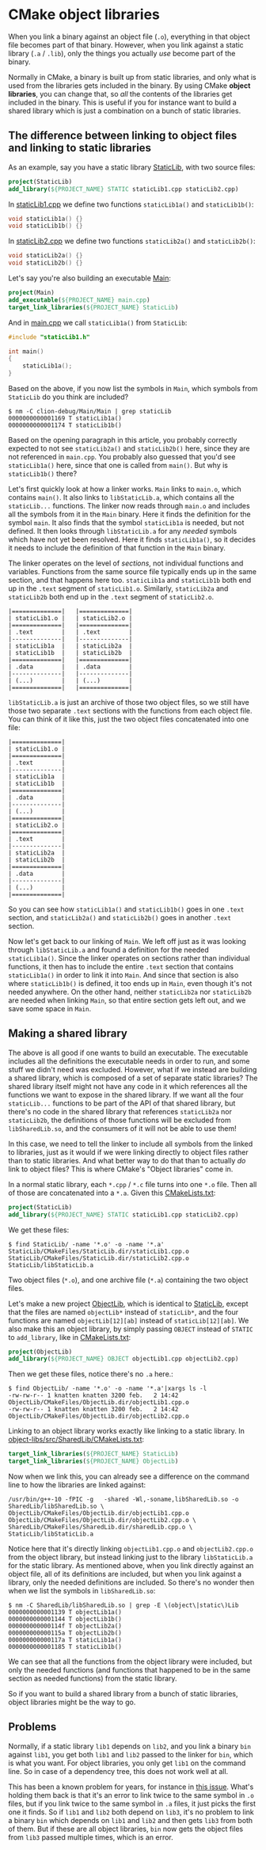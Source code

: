# CMake object libraries

When you link a binary against an object file (`.o`), everything in that object file becomes part of that binary.
However, when you link against a static library (`.a` / `.lib`), only the things you actually *use* become part of the
binary.

Normally in CMake, a binary is built up from static libraries, and only what is used from the libraries gets included in
the binary. By using CMake **object libraries**, you can change that, so *all* the contents of the libraries get
included in the binary. This is useful if you for instance want to build a shared library which is just a combination on
a bunch of static libraries.

## The difference between linking to object files and linking to static libraries

As an example, say you have a static library [StaticLib](object-libs/src/StaticLib/CMakeLists.txt), with two source files:

```cmake
project(StaticLib)
add_library(${PROJECT_NAME} STATIC staticLib1.cpp staticLib2.cpp)
```

In [staticLib1.cpp](object-libs/src/StaticLib/staticLib1.cpp) we define two functions `staticLib1a()` and `staticLib1b()`:

```c++
void staticLib1a() {}
void staticLib1b() {}
```

In [staticLib2.cpp](object-libs/src/StaticLib/staticLib2.cpp) we define two functions `staticLib2a()` and `staticLib2b()`:

```c++
void staticLib2a() {}
void staticLib2b() {}
```

Let's say you're also building an executable [Main](object-libs/src/Main/CMakeLists.txt):

```cmake
project(Main)
add_executable(${PROJECT_NAME} main.cpp)
target_link_libraries(${PROJECT_NAME} StaticLib)
```

And in [main.cpp](object-libs/src/Main/main.cpp) we call `staticLib1a()` from `StaticLib`:

```c++
#include "staticLib1.h"

int main()
{
    staticLib1a();
}
```

Based on the above, if you now list the symbols in `Main`, which symbols from `StaticLib` do you think are included?

```
$ nm -C clion-debug/Main/Main | grep staticLib
0000000000001169 T staticLib1a()
0000000000001174 T staticLib1b()
```

Based on the opening paragraph in this article, you probably correctly expected to not see `staticLib2a()`
and `staticLib2b()` here, since they are not referenced in `main.cpp`. You probably also guessed that you'd
see `staticLib1a()` here, since that one is called from `main()`. But why is `staticLib1b()` there?

Let's first quickly look at how a linker works. `Main` links to `main.o`, which contains `main()`. It also links
to `libStaticLib.a`, which contains all the `staticLib...` functions. The linker now reads through `main.o` and includes
all the symbols from it in the `Main` binary. Here it finds the definition for the symbol `main`. It also finds that the
symbol `staticLib1a` is needed, but not defined. It then looks through `libStaticLib.a` for any *needed* symbols which
have not yet been resolved. Here it finds `staticLib1a()`, so it decides it needs to include the definition of that
function in the `Main` binary.

The linker operates on the level of *sections*, not individual functions and variables. Functions from the same source
file typically ends up in the same section, and that happens here too. `staticLib1a` and `staticLib1b` both end up in
the `.text` segment of `staticLib1.o`. Similarly, `staticLib2a` and `staticLib2b` both end up in the `.text` segment
of `staticLib2.o`.

```
|==============|   |==============|
| staticLib1.o |   | staticLib2.o |
|==============|   |==============|
| .text        |   | .text        |
|--------------|   |--------------|
| staticLib1a  |   | staticLib2a  |
| staticLib1b  |   | staticLib2b  |
|==============|   |==============|
| .data        |   | .data        |
|--------------|   |--------------|
| (...)        |   | (...)        |
|==============|   |==============|
```

`libStaticLib.a` is just an archive of those two object files, so we still have those two separate `.text` sections with
the functions from each object file. You can think of it like this, just the two object files concatenated into one
file:

```
|==============|
| staticLib1.o |
|==============|
| .text        |
|--------------|
| staticLib1a  |
| staticLib1b  |
|==============|
| .data        |
|--------------|
| (...)        |
|==============|
| staticLib2.o |
|==============|
| .text        |
|--------------|
| staticLib2a  |
| staticLib2b  |
|==============|
| .data        |
|--------------|
| (...)        |
|==============|
```

So you can see how `staticLib1a()` and `staticLib1b()` goes in one `.text` section, and `staticLib2a()`
and `staticLib2b()` goes in another `.text` section.

Now let's get back to our linking of `Main`. We left off just as it was looking through `libStaticLib.a` and found a
definition for the needed `staticLib1a()`. Since the linker operates on sections rather than individual functions, it
then has to include the entire `.text` section that contains `staticLib1a()` in order to link it into `Main`. And since
that section is also where `staticLib1b()` is defined, it too ends up in `Main`, even though it's not needed anywhere.
On the other hand, neither `staticLib2a` nor `staticLib2b` are needed when linking `Main`, so that entire section gets
left out, and we save some space in `Main`.

## Making a shared library

The above is all good if one wants to build an executable. The executable includes all the definitions the executable
needs in order to run, and some stuff we didn't need was excluded. However, what if we instead are building a shared
library, which is composed of a set of separate static libraries? The shared library itself might not have any code in
it which references all the functions we want to expose in the shared library. If we want all the four `staticLib...`
functions to be part of the API of that shared library, but there's no code in the shared library that
references `staticLib2a` nor `staticLib2b`, the definitions of those functions will be excluded from `libSharedLib.so`,
and the consumers of it will not be able to use them!

In this case, we need to tell the linker to include all symbols from the linked to libraries, just as it would if we
were linking directly to object files rather than to static libraries. And what better way to do that than to actually
*do* link to object files? This is where CMake's "Object libraries" come in.

In a normal static library, each `*.cpp` / `*.c` file turns into one `*.o` file. Then all of those are concatenated into
a `*.a`. Given this [CMakeLists.txt](object-libs/src/StaticLib/CMakeLists.txt):

```cmake
project(StaticLib)
add_library(${PROJECT_NAME} STATIC staticLib1.cpp staticLib2.cpp)
```

We get these files:

```
$ find StaticLib/ -name '*.o' -o -name '*.a'
StaticLib/CMakeFiles/StaticLib.dir/staticLib1.cpp.o
StaticLib/CMakeFiles/StaticLib.dir/staticLib2.cpp.o
StaticLib/libStaticLib.a
```

Two object files (`*.o`), and one archive file (`*.a`) containing the two object files.

Let's make a new project [ObjectLib](object-libs/src/ObjectLib), which is identical to [StaticLib](object-libs/src/StaticLib), except that the
files are named `objectLib*` instead of `staticLib*`, and the four functions are named `objectLib[12][ab]` instead
of `staticLib[12][ab]`. We also make this an object library, by simply passing `OBJECT` instead of `STATIC`
to `add_library`, like in [CMakeLists.txt](object-libs/src/ObjectLib/CMakeLists.txt):

```cmake
project(ObjectLib)
add_library(${PROJECT_NAME} OBJECT objectLib1.cpp objectLib2.cpp)
```

Then we get these files, notice there's no `.a` here.:

```
$ find ObjectLib/ -name '*.o' -o -name '*.a'|xargs ls -l
-rw-rw-r-- 1 knatten knatten 3200 feb.   2 14:42 ObjectLib/CMakeFiles/ObjectLib.dir/objectLib1.cpp.o
-rw-rw-r-- 1 knatten knatten 3200 feb.   2 14:42 ObjectLib/CMakeFiles/ObjectLib.dir/objectLib2.cpp.o
```

Linking to an object library works exactly like linking to a static library.
In [object-libs/src/SharedLib/CMakeLists.txt](object-libs/src/SharedLib/CMakeLists.txt):

```cmake
target_link_libraries(${PROJECT_NAME} StaticLib)
target_link_libraries(${PROJECT_NAME} ObjectLib)
```

Now when we link this, you can already see a difference on the command line to how the libraries are linked against:

```
/usr/bin/g++-10 -fPIC -g   -shared -Wl,-soname,libSharedLib.so -o SharedLib/libSharedLib.so \
ObjectLib/CMakeFiles/ObjectLib.dir/objectLib1.cpp.o ObjectLib/CMakeFiles/ObjectLib.dir/objectLib2.cpp.o \
SharedLib/CMakeFiles/SharedLib.dir/sharedLib.cpp.o \
StaticLib/libStaticLib.a
```

Notice here that it's directly linking `objectLib1.cpp.o` and `objectLib2.cpp.o` from the object library, but instead
linking just to the library `libStaticLib.a` for the static library. As mentioned above, when you link directly against
an object file, all of its definitions are included, but when you link against a library, only the needed definitions
are included. So there's no wonder then when we list the symbols in `libSharedLib.so`:

```
$ nm -C SharedLib/libSharedLib.so | grep -E \(object\|static\)Lib
0000000000001139 T objectLib1a()
0000000000001144 T objectLib1b()
000000000000114f T objectLib2a()
000000000000115a T objectLib2b()
000000000000117a T staticLib1a()
0000000000001185 T staticLib1b()
```

We can see that all the functions from the object library were included, but only the needed functions (and functions
that happened to be in the same section as needed functions) from the static library.

So if you want to build a shared library from a bunch of static libraries, object libraries might be the way to go.

## Problems

Normally, if a static library `lib1` depends on `lib2`, and you link a binary `bin` against `lib1`, you get both `lib1`
and `lib2` passed to the linker for `bin`, which is what you want. For object libraries, you only get `lib1` on the
command line. So in case of a dependency tree, this does not work well at all.

This has been a known problem for years, for instance
in [this issue](https://gitlab.kitware.com/cmake/cmake/-/issues/18090). What's holding them back is that it's an error
to link twice to the same symbol in `.o` files, but if you link twice to the same symbol in `.a` files, it just picks
the first one it finds. So if `lib1` and `lib2` both depend on `lib3`, it's no problem to link a binary `bin` which
depends on `lib1` and `lib2` and then gets `lib3` from both of them. But if these are all object libraries, `bin` now
gets the object files from `lib3` passed multiple times, which is an error.
